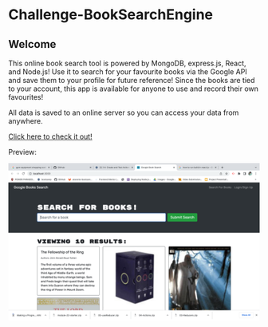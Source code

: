 # Challenge-BookSearchEngine

## Welcome

This online book search tool is powered by MongoDB, express.js, React, and Node.js! Use it to search for your favourite books via the Google API and save them to your profile for future reference! Since the books are tied to your account, this app is available for anyone to use and record their own favourites!

All data is saved to an online server so you can access your data from anywhere.

[Click here to check it out!]()

Preview:

![Screenshot Preview](pic1.png)
